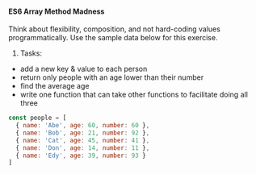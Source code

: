 #### ES6 Array Method Madness

Think about flexibility, composition, and not hard-coding values
programmatically. Use the sample data below for this exercise.

1. Tasks:
  - add a new key & value to each person
  - return only people with an age lower than their number
  - find the average age
  - write one function that can take other functions to facilitate doing all three


```js
const people = [
  { name: 'Abe', age: 60, number: 60 },
  { name: 'Bob', age: 21, number: 92 },
  { name: 'Cat', age: 45, number: 41 },
  { name: 'Don', age: 14, number: 11 },
  { name: 'Edy', age: 39, number: 93 }
]
```
